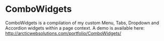 ComboWidgets
============

ComboWidgets
is a compilation of my custom Menu, Tabs, Dropdown and Accordion widgets within a page context. A demo is available here: http://arcticwebsolutions.com/portfolio/ComboWidgets/
